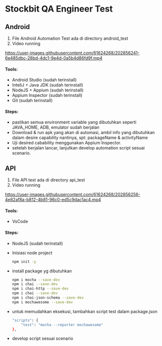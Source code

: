 # Stockbit QA Engineer Test

## Android
1. File Android Automation Test ada di directory android_test
2. Video running

https://user-images.githubusercontent.com/61624268/202856241-6e485dbc-28bd-4dc1-9e4d-0a5b4d86fd9f.mp4


#### Tools:    
* Android Studio (sudah terinstall)  
* InteliJ + Java JDK (sudah terinstall)  
* NodeJS + Appium (sudah terinstall)  
* Appium Inspector (sudah terinstall)   
* Git (sudah terinstall)  
#### Steps:
* pastikan semua environment variable yang dibutuhkan seperti JAVA_HOME, ADB, emulator sudah berjalan  
* Download & run apk yang akan di automasi, ambil info yang dibutuhkan dalam desire capability nantinya, spt: packageName & activityName  
* Uji desired cabability menggunakan Appium Inspector.  
* setelah berjalan lancar, lanjutkan develop automation script sesuai scenario.  


## API
1. File API test ada di directory api_test
2. Video running

https://user-images.githubusercontent.com/61624268/202856256-4e82af8a-b812-4b81-96c0-ed5c9dac1ac4.mp4


#### Tools:
* VsCode

#### Steps:
* NodeJS (sudah terinstall)
* Inisiasi node project
    ```sh
    npm init -y
    ```

* install package yg dibutuhkan
    ```sh
    npm i mocha --save-dev
    npm i chai --save-dev
    npm i chai-http --save-dev
    npm i chai --save-dev
    npm i chai-json-schema --save-dev
    npm i mochawesome --save-dev
    ```

* untuk memudahkan eksekusi, tambahkan script test dalam package.json
    ```sh
    "scripts": {
        "test": "mocha --reporter mochawesome"
    },
    ```

* develop script sesuai scenario


